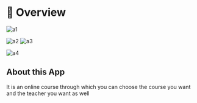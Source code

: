 # 📘 Overview

![a1](https://github.com/user-attachments/assets/59c46176-44c7-4d23-83b9-be763607fa20)

![a2](https://github.com/user-attachments/assets/da289a38-4fad-4a55-ae74-66d4fbb8f718)
![a3](https://github.com/user-attachments/assets/c1268bc6-d903-4d65-8dfc-9b9e419b8921)

![a4](https://github.com/user-attachments/assets/d1f17f6d-f02e-4997-bd8a-94bcf33fe325)




## About this App

 It is an online course through which you can choose the course you want and the teacher you
want as well

